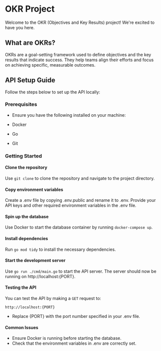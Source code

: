 # OKR Project

Welcome to the OKR (Objectives and Key Results) project! We're excited to have you here.

## What are OKRs?

OKRs are a goal-setting framework used to define objectives and the key results that indicate success. They help teams align their efforts and focus on achieving specific, measurable outcomes.

## API Setup Guide
Follow the steps below to set up the API locally:

### Prerequisites
- Ensure you have the following installed on your machine:

- Docker
- Go
- Git

### Getting Started
#### Clone the repository

Use `git clone` to clone the repository and navigate to the project directory.

#### Copy environment variables

Create a .env file by copying .env.public and rename it to .env.
Provide your API keys and other required environment variables in the .env file.

#### Spin up the database

Use Docker to start the database container by running `docker-compose up`.

#### Install dependencies

Run `go mod tidy` to install the necessary dependencies.

#### Start the development server

Use `go run ./cmd/main.go` to start the API server.
The server should now be running on http://localhost:{PORT}.

#### Testing the API

You can test the API by making a `GET` request to:
```
http://localhost:{PORT}
```
- Replace {PORT} with the port number specified in your .env file.

#### Common Issues
- Ensure Docker is running before starting the database.
- Check that the environment variables in .env are correctly set.
